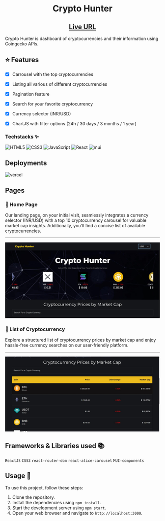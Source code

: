 <div align="center">

<h1><strong>Crypto Hunter</strong></h1>

<h2>
  <a href="https://crypto-hunter-4q4my78sw-asinghrajput542.vercel.app/">Live URL</a>
</h2>
</div>


Crypto Hunter is dashboard of cryptocurrencies and their information using Coingecko APIs.


## :star: Features
- [x] Carrousel with the top cryptocurrencies
- [x] Listing all various of different cryptocurrencies
- [x] Pagination feature
- [x] Search for your favorite cryptocurrency
- [x] Currency selector (INR/USD)
- [x] ChartJS with filter options (24h / 30 days / 3 months / 1 year)


### Techstacks ✨
![HTML5](https://img.shields.io/badge/html5-%23E34F26.svg?style=for-the-badge&logo=html5&logoColor=white)
![CSS3](https://img.shields.io/badge/css3-%231572B6.svg?style=for-the-badge&logo=css3&logoColor=white)
![JavaScript](https://img.shields.io/badge/javascript-%23323330.svg?style=for-the-badge&logo=javascript&logoColor=%23F7DF1E)
![React](https://img.shields.io/badge/react-%2320232a.svg?style=for-the-badge&logo=react&logoColor=%2361DAFB)
![mui](https://camo.githubusercontent.com/817fc7ba268e7e1fa114cbc4328bb326913cf392f5e2077ccc7b5f0e90a77109/68747470733a2f2f696d672e736869656c64732e696f2f62616467652f4d6174657269616c25323055492d3030374646463f7374796c653d666f722d7468652d6261646765266c6f676f3d6d7569266c6f676f436f6c6f723d7768697465)



## Deployments
![vercel](https://img.shields.io/badge/Vercel-000000?style=for-the-badge&logo=vercel&logoColor=white)

## Pages

### :small_blue_diamond: Home Page
Our landing page, on your initial visit, seamlessly integrates a currency selector (INR/USD) with a top 10 cryptocurrency carousel for valuable market cap insights. Additionally, you'll find a concise list of available cryptocurrencies.

----
![home](https://github.com/asinghrajput542/Images/blob/main/ch-home.jpg)


### :small_blue_diamond: List of Cryptocurrency 
Explore a structured list of cryptocurrency prices by market cap and enjoy hassle-free currency searches on our user-friendly platform.

----
![listing](https://github.com/asinghrajput542/Images/blob/main/ch-list.jpg)



<!--### :small_blue_diamond: Single Document
Edit and see single doc, after clicked on listed doc/new doc

----
![single-doc](https://raw.githubusercontent.com/asinghrajput542/Images/main/Editor.jpg)
-->

## Frameworks & Libraries used 📚

`ReactJS` `CSS3` `react-router-dom` `react-alice-carousel` `MUI-components` 

## Usage 🍕

To use this project, follow these steps:

1. Clone the repository.
2. Install the dependencies using `npm install`.
3. Start the development server using `npm start`.
4. Open your web browser and navigate to `http://localhost:3000`.

